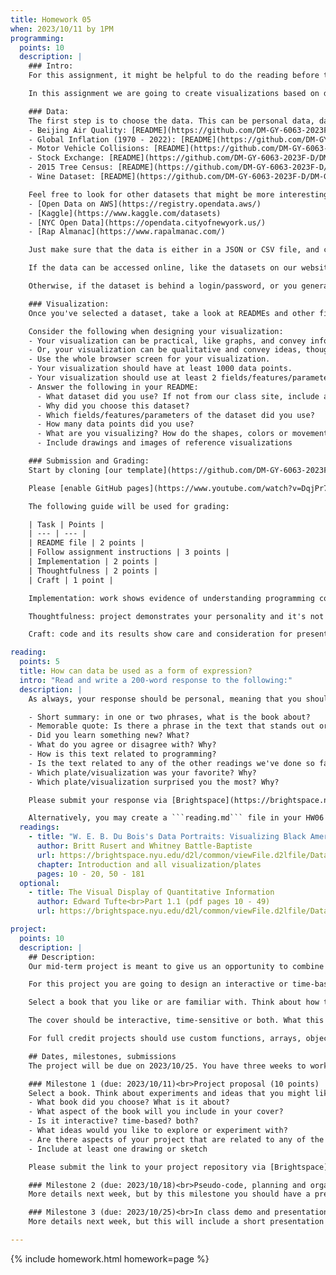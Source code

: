 ```yaml
---
title: Homework 05
when: 2023/10/11 by 1PM
programming:
  points: 10
  description: |
    ### Intro:
    For this assignment, it might be helpful to do the reading before the programming, or, at least take a look at some of the visualizations in the reading and in the supplemental materials below.

    In this assignment we are going to create visualizations based on data. Take a look at how W. E. B. Du Bois and Edward Tufte use shapes, colors and graphics to tell stories and express themselves.

    ### Data:
    The first step is to choose the data. This can be personal data, data that we find online, or data from one of the following datasets that we have available on our site:
    - Beijing Air Quality: [README](https://github.com/DM-GY-6063-2023F-D/DM-GY-6063-2023F-D.github.io/blob/main/assets/homework/05/Beijing-PM2.5/README.md) ([JSON](/assets/homework/05/Beijing-PM2.5/Beijing-PM2.5.json) / [CSV](/assets/homework/05/Beijing-PM2.5/Beijing-PM2.5.csv))
    - Global Inflation (1970 - 2022): [README](https://github.com/DM-GY-6063-2023F-D/DM-GY-6063-2023F-D.github.io/blob/main/assets/homework/05/Global-Inflation/README.md) ([JSON](/assets/homework/05/Global-Inflation/Global-Inflation.json) / [CSV](/assets/homework/05/Global-Inflation/Global-Inflation.csv))
    - Motor Vehicle Collisions: [README](https://github.com/DM-GY-6063-2023F-D/DM-GY-6063-2023F-D.github.io/blob/main/assets/homework/05/Motor-Vehicle-Crashes/README.md) ([JSON](/assets/homework/05/Motor-Vehicle-Crashes/Motor-Vehicle-Crashes.json) / [CSV](/assets/homework/05/Motor-Vehicle-Crashes/Motor-Vehicle-Crashes.csv))
    - Stock Exchange: [README](https://github.com/DM-GY-6063-2023F-D/DM-GY-6063-2023F-D.github.io/blob/main/assets/homework/05/Stock-Exchange/README.md) ([JSON](/assets/homework/05/Stock-Exchange/Stock-Exchange.json) / [CSV](/assets/homework/05/Stock-Exchange/Stock-Exchange.csv))
    - 2015 Tree Census: [README](https://github.com/DM-GY-6063-2023F-D/DM-GY-6063-2023F-D.github.io/blob/main/assets/homework/05/Tree-Census-2015/README.md) ([JSON](/assets/homework/05/Tree-Census-2015/Tree-Census-2015.json) / [CSV](/assets/homework/05/Tree-Census-2015/Tree-Census-2015.csv))
    - Wine Dataset: [README](https://github.com/DM-GY-6063-2023F-D/DM-GY-6063-2023F-D.github.io/blob/main/assets/homework/05/Winemag/README.md) ([JSON](/assets/homework/05/Winemag/Winemag.json) / [CSV](/assets/homework/05/Winemag/Winemag.csv))

    Feel free to look for other datasets that might be more interesting. Some places to look for data:
    - [Open Data on AWS](https://registry.opendata.aws/)
    - [Kaggle](https://www.kaggle.com/datasets)
    - [NYC Open Data](https://opendata.cityofnewyork.us/)
    - [Rap Almanac](https://www.rapalmanac.com/)

    Just make sure that the data is either in a JSON or CSV file, and can be easily accessed online or easily downloaded.

    If the data can be accessed online, like the datasets on our website, you can use an URL as the parameter for the loadJSON() (or loadTable()) function.

    Otherwise, if the dataset is behind a login/password, or you generated it yourself, you have to download the dataset, place the file next to the sketch.js and index.html files in your folder, and use a relative path ("./filename.json") as the parameter for the loading function.

    ### Visualization:
    Once you've selected a dataset, take a look at READMEs and other files that describe the data and have information about the fields and measurements included. Select a couple of parameters to experiment with, it's possible that the first couple of parameters that you choose won't be very interesting.

    Consider the following when designing your visualization:
    - Your visualization can be practical, like graphs, and convey information about the quantities present in the data.
    - Or, your visualization can be qualitative and convey ideas, thoughts, emotions through more abstract shapes.
    - Use the whole browser screen for your visualization.
    - Your visualization should have at least 1000 data points.
    - Your visualization should use at least 2 fields/features/parameters.
    - Answer the following in your README:
      - What dataset did you use? If not from our class site, include a link.
      - Why did you choose this dataset?
      - Which fields/features/parameters of the dataset did you use?
      - How many data points did you use?
      - What are you visualizing? How do the shapes, colors or movement relate to the data values?
      - Include drawings and images of reference visualizations

    ### Submission and Grading:
    Start by cloning [our template](https://github.com/DM-GY-6063-2023F-D/p5js-template) into a repo called HW05. The original single-sketch template is fine since there's only one exercise this week.

    Please [enable GitHub pages](https://www.youtube.com/watch?v=DqjPr7auwdY) on your GitHub repo and use [Brightspace](https://brightspace.nyu.edu/d2l/home/312200) to submit a GitHub link to your repository.

    The following guide will be used for grading:

    | Task | Points |
    | --- | --- |
    | README file | 2 points |
    | Follow assignment instructions | 3 points |
    | Implementation | 2 points |
    | Thoughtfulness | 2 points |
    | Craft | 1 point |

    Implementation: work shows evidence of understanding programming concepts and you are fully using them to express your ideas.

    Thoughtfulness: project demonstrates your personality and it's not a straightforward re-implementation of someone else's idea.

    Craft: code and its results show care and consideration for presentation and professionalism, and work doesn't look like it was rushed.

reading:
  points: 5
  title: How can data be used as a form of expression?
  intro: "Read and write a 200-word response to the following:"
  description: |
    As always, your response should be personal, meaning that you should be expressing your views and opinions about the text and not just summarizing it. You can use the following rubric to guide your response:

    - Short summary: in one or two phrases, what is the book about?
    - Memorable quote: Is there a phrase in the text that stands out or captures the main idea of the text?
    - Did you learn something new? What?
    - What do you agree or disagree with? Why?
    - How is this text related to programming?
    - Is the text related to any of the other readings we've done so far?
    - Which plate/visualization was your favorite? Why?
    - Which plate/visualization surprised you the most? Why?

    Please submit your response via [Brightspace](https://brightspace.nyu.edu/d2l/home/312200).

    Alternatively, you may create a ```reading.md``` file in your HW06 repo and write your response in markdown. Just make sure to submit a link to the file using [Brightspace](https://brightspace.nyu.edu/d2l/home/312200).
  readings:
    - title: "W. E. B. Du Bois's Data Portraits: Visualizing Black America"
      author: Britt Rusert and Whitney Battle-Baptiste
      url: https://brightspace.nyu.edu/d2l/common/viewFile.d2lfile/Database/MTkyMDM2MjQ/battle-baptiste_web-du-bois-data-portraits.pdf?ou=312200
      chapter: Introduction and all visualization/plates
      pages: 10 - 20, 50 - 181
  optional:
    - title: The Visual Display of Quantitative Information
      author: Edward Tufte<br>Part 1.1 (pdf pages 10 - 49)
      url: https://brightspace.nyu.edu/d2l/common/viewFile.d2lfile/Database/MTkyMDM2MjU/tufte_visual-display-quantitative-information.pdf?ou=312200

project:
  points: 10
  description: |
    ## Description:
    Our mid-term project is meant to give us an opportunity to combine everything that we've learned so far to create a piece of work that showcases not only our technical knowledge, but also our design skills, and ability to think critically while making connections between our readings and our practice.

    For this project you are going to design an interactive or time-based book cover.

    Select a book that you like or are familiar with. Think about how to represent aspects of the story or its characters using shapes, colors, loops, animation, random values and/or time.

    The cover should be interactive, time-sensitive or both. What this means is that mouse events, keyboard events or the passage of time will affect your design in a way that is consistent with the narrative of the book or the development of its characters.

    For full credit projects should use custom functions, arrays, objects or classes, ```for()``` loops and ```if()``` statements, and demonstrate forethought and planning.

    ## Dates, milestones, submissions
    The project will be due on 2023/10/25. You have three weeks to work on it, but there are weekly milestones that have to be submitted for grading. You should not wait until the last week to start programming. You should start programming and experimenting with ideas as soon as you have an idea that you are happy with.

    ### Milestone 1 (due: 2023/10/11)<br>Project proposal (10 points)
    Select a book. Think about experiments and ideas that you might like to explore. Draw and sketch some possibilities on paper/tablet. Clone [our template](https://github.com/DM-GY-6063-2023F-D/p5js-template) and write about all of these things on the ```README.md``` file:
    - What book did you choose? What is it about?
    - What aspect of the book will you include in your cover?
    - Is it interactive? time-based? both?
    - What ideas would you like to explore or experiment with?
    - Are there aspects of your project that are related to any of the readings we've done?
    - Include at least one drawing or sketch

    Please submit the link to your project repository via [Brightspace](https://brightspace.nyu.edu/d2l/home/312200).

    ### Milestone 2 (due: 2023/10/18)<br>Pseudo-code, planning and organizing (10 points)
    More details next week, but by this milestone you should have a pretty solid grasp of the logic that will be required to implement your idea. Your code won't be finished, but you have placeholders or simplified versions of your final design. Progress writeup.

    ### Milestone 3 (due: 2023/10/25)<br>In class demo and presentation (30 points)
    More details next week, but this will include a short presentation and demo during class, final code review and a final writeup.

---
```

{% include homework.html homework=page %}
